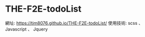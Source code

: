 # THE-F2E-todoList

網址: https://tim8076.github.io/THE-F2E-todoList/
使用技術: scss 、 Javascript 、 Jquery
